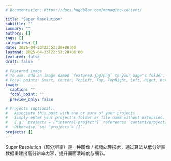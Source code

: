 ```yaml
---
# Documentation: https://docs.hugoblox.com/managing-content/

title: "Super Resolution"
subtitle: ""
summary: ""
authors: []
tags: []
categories: []
date: 2025-04-23T22:52:28+08:00
lastmod: 2025-04-23T22:52:28+08:00
featured: false
draft: false

# Featured image
# To use, add an image named `featured.jpg/png` to your page's folder.
# Focal points: Smart, Center, TopLeft, Top, TopRight, Left, Right, BottomLeft, Bottom, BottomRight.
image:
  caption: ""
  focal_point: ""
  preview_only: false

# Projects (optional).
#   Associate this post with one or more of your projects.
#   Simply enter your project's folder or file name without extension.
#   E.g. `projects = ["internal-project"]` references `content/project/deep-learning/index.md`.
#   Otherwise, set `projects = []`.
projects: []
---
```


Super Resolution（超分辨率）是一种图像 / 视频处理技术，通过算法从低分辨率数据重建出高分辨率内容，提升画面清晰度与细节。
